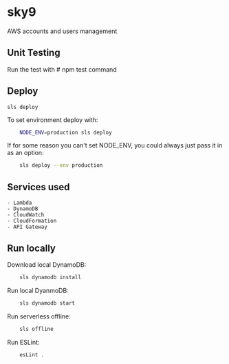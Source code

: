 # sky9
AWS accounts and users management

## Unit Testing
 Run the test with # npm test command 

## Deploy
     
    sls deploy

To set environment deploy with:
```sh
    NODE_ENV=production sls deploy
```
If for some reason you can't set NODE_ENV, you could always just pass it in as an option:
```sh
    sls deploy --env production
```
## Services used
    - Lambda
    - DynamoDB
    - CloudWatch
    - CloudFormation
    - API Gateway

## Run locally

Download local DynamoDB:
```sh
    sls dynamodb install
```
Run local DyanmoDB:
```sh
    sls dynamodb start 
```
Run serverless offline:
```sh
    sls offline
```
Run ESLint:
```sh
    esLint .
```